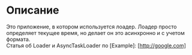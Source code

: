 # Описание
Это приложение, в котором используется лоадер. Лоадер просто определяет текущее время, но делает он это асинхронно и с учетом формата.</br>
Статья об Loader и AsyncTaskLoader по
[Example]: [http://google.com]
